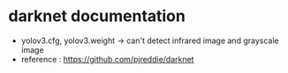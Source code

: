 # darknet documentation
- yolov3.cfg, yolov3.weight -> can't detect infrared image and grayscale image
- reference : https://github.com/pjreddie/darknet
